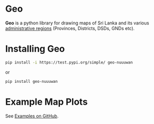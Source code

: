 # Geo

**Geo** is a python library for drawing maps of Sri Lanka and its various [administrative regions](https://en.wikipedia.org/wiki/Administrative_divisions_of_Sri_Lanka) (Provinces, Districts, DSDs, GNDs etc).

# Installing Geo

```bash
pip install -i https://test.pypi.org/simple/ geo-nuuuwan
```

or

```bash
pip install geo-nuuuwan
```

# Example Map Plots

See [Examples on GitHub](https://github.com/nuuuwan/geo/tree/main/src/geo/examples).
